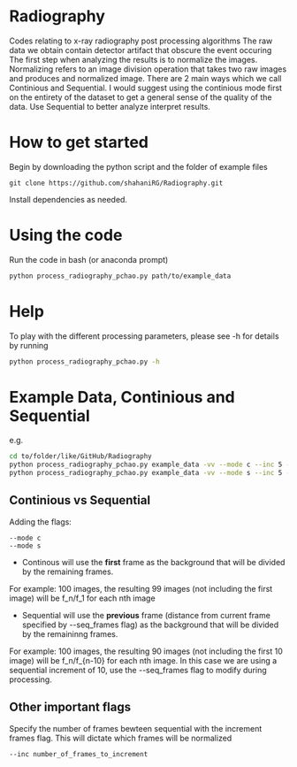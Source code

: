 # Radiography
Codes relating to x-ray radiography post processing algorithms
The raw data we obtain contain detector artifact that obscure the event occuring
The first step when analyzing the results is to normalize the images. Normalizing refers to an image division operation that takes two raw images and produces and normalized image. There are 2 main ways which we call Continious and Sequential. I would suggest using the continious mode first on the entirety of the dataset to get a general sense of the quality of the data. Use Sequential to better analyze interpret results. 


# How to get started
Begin by downloading the python script and the folder of example files

```git
git clone https://github.com/shahaniRG/Radiography.git
```

Install dependencies as needed.

# Using the code
Run the code in bash (or anaconda prompt) 

``` bash
python process_radiography_pchao.py path/to/example_data
```

# Help
To play with the different processing parameters, please see -h for details by running
```bash
python process_radiography_pchao.py -h

```
# Example Data, Continious and Sequential
e.g.
```bash
cd to/folder/like/GitHub/Radiography
python process_radiography_pchao.py example_data -vv --mode c --inc 5 --start 1000 --end 2000  --medfilt 2
python process_radiography_pchao.py example_data -vv --mode s --inc 5 --seq_fram 10 --start 1000 --end 2000  --medfilt 2
```

## Continious vs Sequential
Adding the flags:
``` 
--mode c
--mode s
```
- Continous will use the **first** frame as the background that will be divided by the remaining frames.

For example: 100 images, the resulting 99 images (not including the first image) will be f_n/f_1 for each nth image

- Sequential will use the **previous** frame (distance from current frame specified by --seq_frames flag) as the background that will be divided by the remaininng frames.

For example: 100 images, the resulting 90 images (not including the first 10 image) will be f_n/f_{n-10} for each nth image. In this case we are using a sequential increment of 10, use the --seq_frames flag to modify during processing.

## Other important flags
Specify the number of frames bewteen sequential with the increment frames flag. This will dictate which frames will be normalized
```
--inc number_of_frames_to_increment
```


